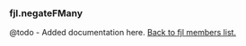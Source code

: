 ### fjl.negateFMany
@todo - Added documentation here.
[Back to fjl members list.](#fjl-members-list)
